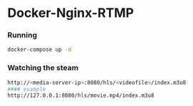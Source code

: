 Docker-Nginx-RTMP
=======

### Running
```bash
docker-compose up -d 
```
### Watching the steam
```bash 
http://<media-server-ip>:8080/hls/<videofile>/index.m3u8
#### example
http://127.0.0.1:8080/hls/movie.mp4/index.m3u8
```
